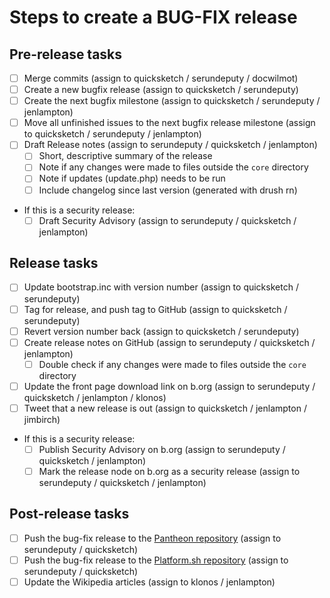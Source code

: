 Steps to create a BUG-FIX release
==================================


## Pre-release tasks

- [ ] Merge commits (assign to quicksketch / serundeputy / docwilmot)
- [ ] Create a new bugfix release (assign to quicksketch / serundeputy)
- [ ] Create the next bugfix milestone (assign to quicksketch / serundeputy / jenlampton)
- [ ] Move all unfinished issues to the next bugfix release milestone (assign to quicksketch / serundeputy / jenlampton)
- [ ] Draft Release notes (assign to serundeputy / quicksketch / jenlampton)
  - [ ] Short, descriptive summary of the release
  - [ ] Note if any changes were made to files outside the `core` directory
  - [ ] Note if updates (update.php) needs to be run
  - [ ] Include changelog since last version (generated with drush rn)
- If this is a security release:
  - [ ] Draft Security Advisory (assign to serundeputy / quicksketch / jenlampton)

## Release tasks

- [ ] Update bootstrap.inc with version number (assign to quicksketch / serundeputy)
- [ ] Tag for release, and push tag to GitHub (assign to quicksketch / serundeputy)
- [ ] Revert version number back (assign to quicksketch / serundeputy)
- [ ] Create release notes on GitHub (assign to serundeputy / quicksketch / jenlampton)
  - [ ] Double check if any changes were made to files outside the `core` directory
- [ ] Update the front page download link on b.org (assign to serundeputy / quicksketch / jenlampton / klonos)
- [ ] Tweet that a new release is out (assign to quicksketch / jenlampton / jimbirch)
- If this is a security release:
  - [ ] Publish Security Advisory on b.org (assign to serundeputy / quicksketch / jenlampton)
  - [ ] Mark the release node on b.org as a security release (assign to serundeputy / quicksketch / jenlampton)

## Post-release tasks

- [ ] Push the bug-fix release to the [Pantheon repository](https://github.com/backdrop-ops/backdrop-pantheon) (assign to serundeputy / quicksketch)
- [ ] Push the bug-fix release to the [Platform.sh repository](https://github.com/platformsh/platformsh-example-backdrop) (assign to serundeputy / quicksketch)
- [ ] Update the Wikipedia articles (assign to klonos / jenlampton)
